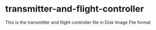 # transmitter-and-flight-controller
This is the transmitter and flight controller file in Disk Image File format

